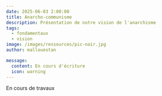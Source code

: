 ```yaml
---
date: 2025-06-03 2:00:00
title: Anarcho-communisme
description: Présentation de notre vision de l'anarchisme
tags:
  - fondamentaux
  - vision
image: /images/ressources/pic-noir.jpg
author: mallouestan

message:
  content: En cours d'écriture
  icon: warning
---
```


En cours de travaux